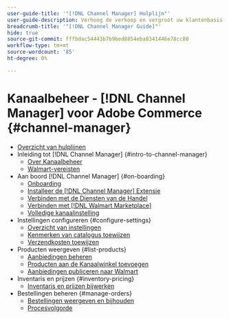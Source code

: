 ```yaml
---
user-guide-title: '"[!DNL Channel Manager] Hulplijn"'
user-guide-description: Verhoog de verkoop en vergroot uw klantenbasis door Adobe Commerce of Magento Open Source met uw [!DNL Walmart Marketplace]Seller Central] account.
breadcrumb-title: '"[!DNL Channel Manager Guide]"'
hide: true
source-git-commit: fffbdac54443b7b9bed8854eba8341446e78cc80
workflow-type: tm+mt
source-wordcount: '85'
ht-degree: 0%

---
```



# Kanaalbeheer - [!DNL Channel Manager] voor Adobe Commerce {#channel-manager}

- [Overzicht van hulplijnen](guide-overview.md)
- Inleiding tot [!DNL Channel Manager] {#intro-to-channel-manager}
   - [Over Kanaalbeheer](overview.md)
   - [Walmart-vereisten](walmart-requirements.md)
- Aan boord [!DNL Channel Manager] {#on-boarding}
   - [Onboarding](onboard.md)
   - [Installeer de [!DNL Channel Manager] Extensie](install.md)
   - [Verbinden met de Diensten van de Handel](connect.md)
   - [Verbinden met [!DNL Walmart Marketplace]](connect-marketplace.md)
   - [Volledige kanaalinstelling](complete-store-setup.md)
- Instellingen configureren {#configure-settings}
   - [Overzicht van instellingen](settings-overview.md)
   - [Kenmerken van catalogus toewijzen](map-catalog-attributes.md)
   - [Verzendkosten toewijzen](map-shipping-carriers.md)
- Producten weergeven {#list-products}
   - [Aanbiedingen beheren](manage-listings.md)
   - [Producten aan de Kanaalwinkel toevoegen](add-products-to-channel-store.md)
   - [Aanbiedingen publiceren naar Walmart](publish-listings-to-marketplace.md)
- Inventaris en prijzen {#inventory-pricing}
   - [Inventaris en prijzen bijwerken](inventory-and-price-updates.md)
- Bestellingen beheren {#manage-orders}
   - [Bestellingen weergeven en bijhouden](manage-orders.md)
   - [Procesvolgorde](process-orders.md)

